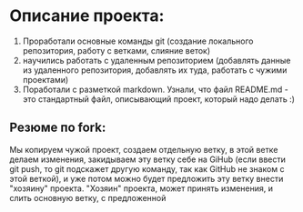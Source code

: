 # Описание проекта:
 
 1. Проработали основные команды git (создание локального репозитория, работу с ветками, слияние веток)
 2. научились работать с удаленным репозиторием (добавлять данные из удаленного репозитория, добавлять их туда, работать с чужими проектами)
 3. Поработали с разметкой markdown. Узнали, что файл README.md - это стандартный файл, описывающий проект, который надо делать :)

 ## Резюме по fork:

 Мы копируем чужой проект, создаем отдельную ветку, в этой ветке делаем изменения, закидываем эту ветку себе на GiHub (если ввести git push, то git подскажет другую команду, так как GitHub не знаком с этой веткой), и уже потом можно будет предложить эту ветку внести "хозяину" проекта. "Хозяин" проекта, может принять изменения, и слить основную ветку, с предложенной